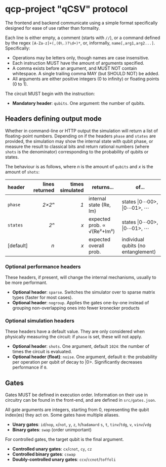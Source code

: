 # qcp-project "qCSV" protocol

The frontend and backend communicate using a simple format specifically designed for ease of use rather than formality.

Each line is either empty, a comment (starts with `//`), or a command defined by the regex `[A-Za-z]+(,(0\.)?\d+)*`, or, informally, `name[,arg1,arg2...]`. Specifically:

  - Operations may be letters only, though names are case insensitive.
  - Each instruction MUST have the amount of arguments specified.
  - A comma exists before an argument, and MUST NOT contain whitespace. A single trailing comma MAY (but SHOULD NOT) be added.
  - All arguments are either positive integers (0 to infinity) or floating points (0 to 1).

The circuit MUST begin with the instruction:

  - **Mandatory header**: `qubits`. One argument: the number of qubits.

## Headers defining output mode

Whether in command-line or HTTP output the simulation will return a list of floating-point numbers. Depending on if the headers `phase` and `states` are provided, the simulation may show the internal state with qubit phase, or measure the result to classical bits and return rational numbers (where `shots` is the denominator) corresponding to the probability of qubits or states.
 
The behaviour is as follows, where *n* is the amount of `qubits` and *x* is the amount of `shots`:

| header      | lines returned | times simulated | returns...                  |  of...
|:----------- | --------------:| ---------------:| --------------------------- | -------------------------
| `phase`     |         *2×2ⁿ* |             *1* | internal state (Re, Im)     | states \|0⋯00>, \|0⋯01>, ⋯
| `states`    |           *2ⁿ* |             *x* | expected prob. ∝ √(Re²+Im²) | states \|0⋯00>, \|0⋯01>, ⋯
| \[default\] |            *n* |             *x* | expected overall prob.      | individual qubits (no entanglement)

### Optional performance headers

These headers, if present, will change the internal mechanisms, usually to be more performant.

  - **Optional header**: `sparse`. Switches the simulator over to sparse matrix types (faster for most cases).
  - **Optional header**: `nogroup`. Applies the gates one-by-one instead of grouping non-overlapping ones into fewer kronecker products
  
### Optional simulation headers

These headers have a default value. They are only considered when physically measuring the circuit: if `phase` is set, these will not apply.

  - **Optional header**: `shots`. One argument, default `1024`: the number of times the circuit is evaluated.
  - **Optional header (float)**: `noise`. One argument, default `0`: the probability per operation per qubit of decay to |0>. Significantly decreases performance if `0`.
  
## Gates

Gates MUST be defined in execution order. Information on their use in circuitry can be found in the front-end, and are defined in `src/gates.json`.

All gate arguments are integers, starting from 0, representing the qubit index(es) they act on. Some gates have multiple aliases.

  - **Unary gates**: `id`/`nop`, `x`/`not`, `y`, `z`, `h`/`hadamard` `s`, `t`, `tinv`/`tdg`, `v`, `vinv`/`vdg`
  - **Binary gates**: `swap` (order unimportant)
  
For controlled gates, the target qubit is the final argument.

  - **Controlled unary gates**: `cx`/`cnot`, `cy`, `cz`
  - **Controlled binary gates**: `cswap`
  - **Doubly-controlled unary gates**: `ccx`/`ccnot`/`toffoli`
